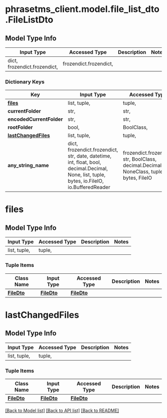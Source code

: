 # phrasetms_client.model.file_list_dto.FileListDto

## Model Type Info

| Input Type                   | Accessed Type          | Description | Notes |
| ---------------------------- | ---------------------- | ----------- | ----- |
| dict, frozendict.frozendict, | frozendict.frozendict, |             |

### Dictionary Keys

| Key                                       | Input Type                                                                                                                                  | Accessed Type                                                                           | Description                                                        | Notes      |
| ----------------------------------------- | ------------------------------------------------------------------------------------------------------------------------------------------- | --------------------------------------------------------------------------------------- | ------------------------------------------------------------------ | ---------- |
| **[files](#files)**                       | list, tuple,                                                                                                                                | tuple,                                                                                  |                                                                    | [optional] |
| **currentFolder**                         | str,                                                                                                                                        | str,                                                                                    |                                                                    | [optional] |
| **encodedCurrentFolder**                  | str,                                                                                                                                        | str,                                                                                    |                                                                    | [optional] |
| **rootFolder**                            | bool,                                                                                                                                       | BoolClass,                                                                              |                                                                    | [optional] |
| **[lastChangedFiles](#lastChangedFiles)** | list, tuple,                                                                                                                                | tuple,                                                                                  |                                                                    | [optional] |
| **any_string_name**                       | dict, frozendict.frozendict, str, date, datetime, int, float, bool, decimal.Decimal, None, list, tuple, bytes, io.FileIO, io.BufferedReader | frozendict.frozendict, str, BoolClass, decimal.Decimal, NoneClass, tuple, bytes, FileIO | any string name can be used but the value must be the correct type | [optional] |

# files

## Model Type Info

| Input Type   | Accessed Type | Description | Notes |
| ------------ | ------------- | ----------- | ----- |
| list, tuple, | tuple,        |             |

### Tuple Items

| Class Name                | Input Type                | Accessed Type             | Description | Notes |
| ------------------------- | ------------------------- | ------------------------- | ----------- | ----- |
| [**FileDto**](FileDto.md) | [**FileDto**](FileDto.md) | [**FileDto**](FileDto.md) |             |

# lastChangedFiles

## Model Type Info

| Input Type   | Accessed Type | Description | Notes |
| ------------ | ------------- | ----------- | ----- |
| list, tuple, | tuple,        |             |

### Tuple Items

| Class Name                | Input Type                | Accessed Type             | Description | Notes |
| ------------------------- | ------------------------- | ------------------------- | ----------- | ----- |
| [**FileDto**](FileDto.md) | [**FileDto**](FileDto.md) | [**FileDto**](FileDto.md) |             |

[[Back to Model list]](../../README.md#documentation-for-models) [[Back to API list]](../../README.md#documentation-for-api-endpoints) [[Back to README]](../../README.md)
